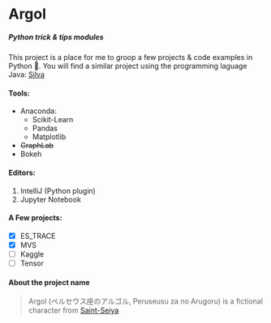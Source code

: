 # Argol
##### Python trick & tips modules
This project is a place for me to groop a few projects & code examples in Python :snake:.
You will find a similar project using the programming laguage Java: [Silva](https://github.com/DivLoic/Silva)

#### Tools:
- Anaconda:
  - Scikit-Learn
  - Pandas
  - Matplotlib 
- ~~GraphLab~~
- Bokeh

#### Editors:
1. IntelliJ (Python plugin)
2. Jupyter Notebook

#### A Few projects:
- [X] ES_TRACE
- [X] MVS
- [ ] Kaggle
- [ ] Tensor

#### About the project name
>Argol (ペルセウス座のアルゴル, Peruseusu za no Arugoru) is a fictional character from [Saint-Seiya](https://en.wikipedia.org/wiki/Saint_Seiya)
